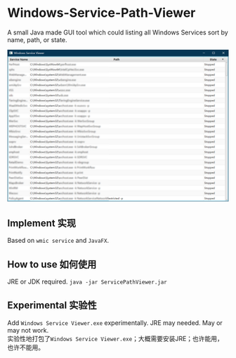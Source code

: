 # Windows-Service-Path-Viewer
A small Java made GUI tool which could listing all Windows Services sort by name, path, or state.

![](https://github.com/WuWaA/Windows-Service-Path-Viewer/raw/master/Preview.png)

## Implement 实现
Based on `wmic service` and `JavaFX`.

## How to use 如何使用
JRE or JDK required.
`java -jar ServicePathViewer.jar`

## Experimental 实验性
Add `Windows Service Viewer.exe` experimentally. JRE may needed. May or may not work.  
实验性地打包了`Windows Service Viewer.exe`；大概需要安装JRE；也许能用，也许不能用。
